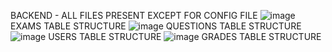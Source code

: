 BACKEND - ALL FILES PRESENT EXCEPT FOR CONFIG FILE
![image](https://user-images.githubusercontent.com/70586786/194128270-cebbf513-aca1-49c7-b48d-bdbf2b29fc77.png)
EXAMS TABLE STRUCTURE
![image](https://user-images.githubusercontent.com/70586786/199297924-d6707596-e169-4a47-b940-2df9bd6b0a5d.png)
QUESTIONS TABLE STRUCTURE
![image](https://user-images.githubusercontent.com/70586786/194128649-825a2937-d97c-4bb6-b795-7a3a6da507d4.png)
USERS TABLE STRUCTURE
![image](https://user-images.githubusercontent.com/70586786/199364133-6c7eb6cd-899f-4710-91e4-2207aceb9003.png)
GRADES TABLE STRUCTURE
